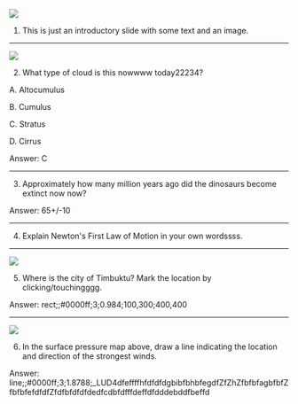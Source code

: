 <!--meldr-version 1.0-->
<!--meldr-title Intro-->
<!--meldr-type none-->

<img src="http://mindmeldr.com/_static/images/demo/MindmeldrGraphic.jpg" style="max-width: 90%;">

1. This is just an introductory slide with some text and an image.

---

<!--meldr-title Choice-->

<img src="http://mindmeldr.com/_static/images/demo/clouds1.jpeg" style="max-width: 90%;">

2. What type of cloud is this nowwww today22234?

 A. Altocumulus

 B. Cumulus

 C. Stratus

 D. Cirrus

Answer: C

---

<!--meldr-title Number-->

3. Approximately how many million years ago did the dinosaurs become extinct now now?

Answer: 65+/-10

---

<!--meldr-title Text-->
<!--meldr-type text grade=4-->

4. Explain Newton's First Law of Motion in your own wordssss.

---

<!--meldr-title Point and click-->
<!--meldr-type point grid=10,10,8-->

<img src="http://mindmeldr.com/_static/images/demo/Africa.jpg" style="max-width: 90%;">

5. Where is the city of Timbuktu? Mark the location by clicking/touchingggg.

Answer: rect;;#0000ff;3;0.984;100,300;400,400

---

<!--meldr-title Line drawing-->
<!--meldr-type line grade=1 grid=10,10,8-->

<img src="http://mindmeldr.com/_static/images/demo/2012nov12.gif" style="max-width: 90%;">

6. In the surface pressure map above, draw a line indicating the location and direction of the strongest winds.

Answer: line;;#0000ff;3;1.8788;_LUD4dfeffffhfdfdfdgbibfbhbfegdfZfZhZfbfbfagbfbfZfbfbfefdfdfZfdfbfdfdfdedfcdbfdfffdeffdfdddebddfbeffd
